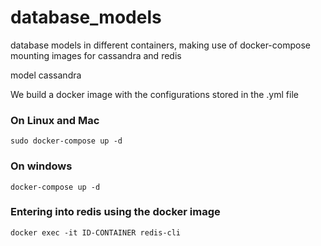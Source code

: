 # database_models
database models in different containers, making use of docker-compose mounting images for cassandra and redis


model cassandra

We build a docker image with the configurations stored in the .yml file

### On Linux and Mac
```sudo docker-compose up -d```

### On windows
```docker-compose up -d```

### Entering into redis using the docker image

```docker exec -it ID-CONTAINER redis-cli ```

